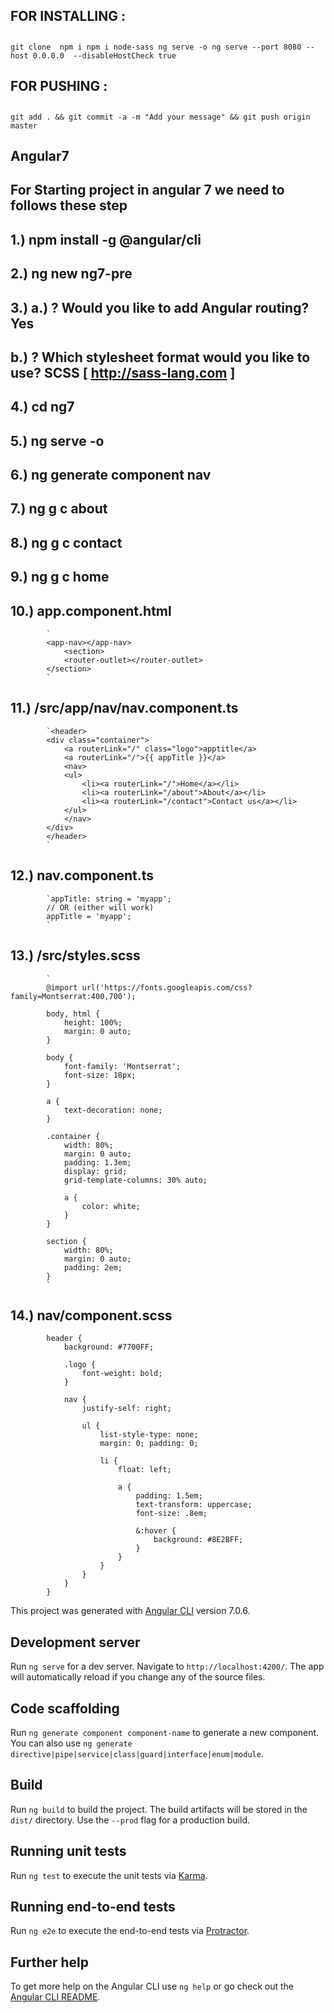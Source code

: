 ## FOR INSTALLING :
## 
`
    git clone 
    npm i
    npm i node-sass
    ng serve -o
    ng serve --port 8080 --host 0.0.0.0  --disableHostCheck true
`
## FOR PUSHING : 
##
`
git add . && git commit -a -m "Add your message" && git push origin master
`

## Angular7

## For Starting project in angular 7 we need to follows these step 
## 1.) npm install -g @angular/cli
## 2.) ng new ng7-pre
## 3.) a.) ? Would you like to add Angular routing? Yes
##    b.) ? Which stylesheet format would you like to use? SCSS   [ http://sass-lang.com   ]
## 4.) cd ng7
## 5.) ng serve -o
## 6.) ng generate component nav

## 7.) ng g c about

## 8.) ng g c contact

## 9.) ng g c home

## 10.) app.component.html
            `
            <app-nav></app-nav>
                <section>
                <router-outlet></router-outlet>
            </section>
            `

## 11.) /src/app/nav/nav.component.ts
            `<header>
            <div class="container">
                <a routerLink="/" class="logo">apptitle</a>
                <a routerLink="/">{{ appTitle }}</a>
                <nav>
                <ul>
                    <li><a routerLink="/">Home</a></li>
                    <li><a routerLink="/about">About</a></li>
                    <li><a routerLink="/contact">Contact us</a></li>
                </ul>
                </nav>
            </div>
            </header>
            `

## 12.) nav.component.ts
            `appTitle: string = 'myapp';
            // OR (either will work)
            appTitle = 'myapp';
            `

## 13.) /src/styles.scss 
            `
            @import url('https://fonts.googleapis.com/css?family=Montserrat:400,700');

            body, html {
                height: 100%;
                margin: 0 auto;
            }

            body {
                font-family: 'Montserrat';
                font-size: 18px;
            }

            a {
                text-decoration: none;
            }

            .container {
                width: 80%;
                margin: 0 auto;
                padding: 1.3em;
                display: grid;
                grid-template-columns: 30% auto;

                a {
                    color: white;
                }
            }

            section {
                width: 80%;
                margin: 0 auto;
                padding: 2em;
            }
            `

## 14.) nav/component.scss
            header {
                background: #7700FF;

                .logo {
                    font-weight: bold;
                }

                nav {
                    justify-self: right;
                
                    ul {
                        list-style-type: none;
                        margin: 0; padding: 0;

                        li {
                            float: left;

                            a {
                                padding: 1.5em;
                                text-transform: uppercase;
                                font-size: .8em;

                                &:hover {
                                    background: #8E2BFF;
                                }
                            }
                        }
                    }
                }
            }


This project was generated with [Angular CLI](https://github.com/angular/angular-cli) version 7.0.6.

## Development server

Run `ng serve` for a dev server. Navigate to `http://localhost:4200/`. The app will automatically reload if you change any of the source files.

## Code scaffolding

Run `ng generate component component-name` to generate a new component. You can also use `ng generate directive|pipe|service|class|guard|interface|enum|module`.

## Build

Run `ng build` to build the project. The build artifacts will be stored in the `dist/` directory. Use the `--prod` flag for a production build.

## Running unit tests

Run `ng test` to execute the unit tests via [Karma](https://karma-runner.github.io).

## Running end-to-end tests

Run `ng e2e` to execute the end-to-end tests via [Protractor](http://www.protractortest.org/).

## Further help

To get more help on the Angular CLI use `ng help` or go check out the [Angular CLI README](https://github.com/angular/angular-cli/blob/master/README.md).
